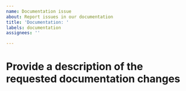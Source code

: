 ```yaml
---
name: Documentation issue
about: Report issues in our documentation
title: 'Documentation: '
labels: documentation
assignees: ''

---
```


# Provide a description of the requested documentation changes
